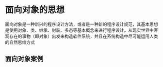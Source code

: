 # 面向对象的思想
面向对象是一种新兴的程序设计方法，或者是一种新的程序设计规范，其基本思想是使用对象、类、继承、封装、多态等基本概念来进行程序设计。从现实世界中客观存在的事物（即对象）出发来构造软件系统，并且在系统构造中尽可能运用人类的自然思维方式

## 面向对象案例
```

```